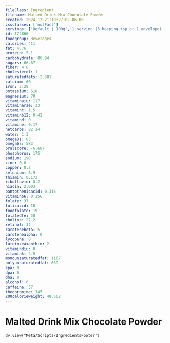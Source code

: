 ```yaml
---
fileClass: Ingredient
filename: Malted Drink Mix Chocolate Powder
created: 2024-12-21T19:27:02-06:00
cssclasses: ['nutFact']
servings: ['Default | 100g','1 serving (3 heaping tsp or 1 envelope) | 21']
id: 174866
foodgroup: Beverages
calories: 411
fat: 4.76
protein: 5.1
carbohydrate: 86.94
sugars: 66.67
fiber: 4.8
cholesterol: 1
saturatedfats: 2.381
calcium: 60
iron: 2.28
potassium: 618
magnesium: 70
vitaminaiu: 117
vitaminarae: 33
vitaminc: 1.5
vitaminb12: 0.42
vitamind: 0
vitamine: 0.17
netcarbs: 82.14
water: 1.3
omega3s: 85
omega6s: 583
pralscore: -6.687
phosphorus: 175
sodium: 190
zinc: 0.8
copper: 0.2
selenium: 6.9
thiamin: 0.173
riboflavin: 0.2
niacin: 2.003
pantothenicacid: 0.316
vitaminb6: 0.156
folate: 37
folicacid: 18
foodfolate: 19
folatedfe: 50
choline: 27.2
retinol: 32
carotenebeta: 5
carotenealpha: 0
lycopene: 0
luteinzeaxanthin: 2
vitamindiu: 0
vitamink: 2.5
monounsaturatedfat: 1167
polyunsaturatedfat: 669
epa: 0
dpa: 0
dha: 0
alcohol: 0
caffeine: 37
theobromine: 345
200calorieweight: 48.662
---
```


# Malted Drink Mix Chocolate Powder

```dataviewjs
dv.view("Meta/Scripts/IngredientsFooter")
```